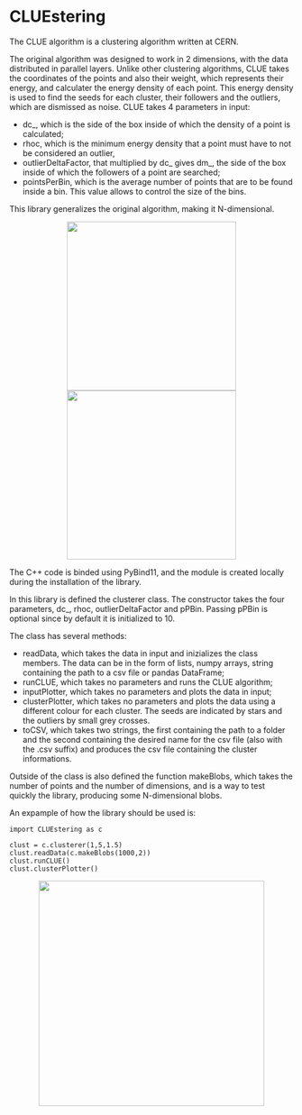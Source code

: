 # CLUEstering 
The CLUE algorithm is a clustering algorithm written at CERN.

The original algorithm was designed to work in 2 dimensions, with the data distributed in parallel layers.
Unlike other clustering algorithms, CLUE takes the coordinates of the points and also their weight, which represents their energy, and calculater the energy density of each point.
This energy density is used to find the seeds for each cluster, their followers and the outliers, which are dismissed as noise.
CLUE takes 4 parameters in input: 
* dc_, which is the side of the box inside of which the density of a point is calculated;
* rhoc, which is the minimum energy density that a point must have to not be considered an outlier,
* outlierDeltaFactor, that multiplied by dc_ gives dm_, the side of the box inside of which the followers of a point are searched;
* pointsPerBin, which is the average number of points that are to be found inside a bin. This value allows to control the size of the bins.

This library generalizes the original algorithm, making it N-dimensional.

<p align="center">
    <img src="./images/plot2d.png" width="300" height="300"> <img src="./images/plot3d.png" width="300" height="300">
</p>

The C++ code is binded using PyBind11, and the module is created locally during the installation of the library.

In this library is defined the clusterer class. The constructor takes the four parameters, dc_, rhoc, outlierDeltaFactor and pPBin. Passing pPBin is optional since by default it is initialized to 10.

The class has several methods:
* readData, which takes the data in input and inizializes the class members. The data can be in the form of lists, numpy arrays, string containing the path to a csv file or pandas DataFrame;
* runCLUE, which takes no parameters and runs the CLUE algorithm;
* inputPlotter, which takes no parameters and plots the data in input;
* clusterPlotter, which takes no parameters and plots the data using a different colour for each cluster. The seeds are indicated by stars and the outliers by small grey crosses.
* toCSV, which takes two strings, the first containing the path to a folder and the second containing the desired name for the csv file (also with the .csv suffix) and produces the csv file containing the cluster informations.

Outside of the class is also defined the function makeBlobs, which takes the number of points and the number of dimensions, and is a way to test quickly the library, producing some N-dimensional blobs.

An expample of how the library should be used is:
```
import CLUEstering as c

clust = c.clusterer(1,5,1.5)
clust.readData(c.makeBlobs(1000,2))
clust.runCLUE()
clust.clusterPlotter()
```
<p align="center">
    <img src="./images/blobwithnoise.png" width="400" height="400"> 
</p>
